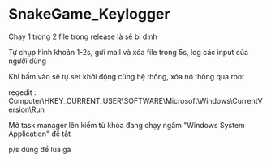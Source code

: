 # SnakeGame_Keylogger
Chạy 1 trong 2 file trong release là sẽ bị dính

Tự chụp hình khoản 1-2s, gửi mail và xóa file trong 5s, log các input của người dùng

Khi bấm vào sẽ tự set khởi động cùng hệ thống, xóa nó thông qua root

regedit  : Computer\HKEY_CURRENT_USER\SOFTWARE\Microsoft\Windows\CurrentVersion\Run

Mở task manager lên kiếm từ khóa đang chạy ngầm "Windows System Application" để tắt

p/s dùng để lùa gà
